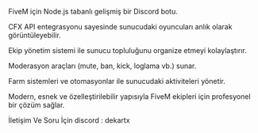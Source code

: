 FiveM için Node.js tabanlı gelişmiş bir Discord botu.

CFX API entegrasyonu sayesinde sunucudaki oyuncuları anlık olarak görüntüleyebilir.

Ekip yönetim sistemi ile sunucu topluluğunu organize etmeyi kolaylaştırır.

Moderasyon araçları (mute, ban, kick, loglama vb.) sunar.

Farm sistemleri ve otomasyonlar ile sunucudaki aktiviteleri yönetir.

Modern, esnek ve özelleştirilebilir yapısıyla FiveM ekipleri için profesyonel bir çözüm sağlar.


İletişim Ve Soru İçin 
discord : dekartx
